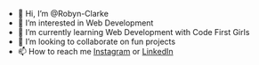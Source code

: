 - 👋 Hi, I’m @Robyn-Clarke
- 👀 I’m interested in Web Development
- 🌱 I’m currently learning Web Development with Code First Girls
- 💞️ I’m looking to collaborate on fun projects
- 📫 How to reach me [Instagram](https://www.instagram.com/robyn297/) or [LinkedIn](https://www.linkedin.com/in/robynlc/)

<!---
Robyn-Clarke/Robyn-Clarke is a ✨ special ✨ repository because its `README.md` (this file) appears on your GitHub profile.
You can click the Preview link to take a look at your changes.
--->
